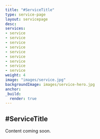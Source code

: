 ```yaml
---
title: "#ServiceTitle"
type: service-page
layout: servicepage
desc:
services:
- service
- service
- service
- service
- service
- service
- service
- service
- service
weight: 4
image: "images/service.jpg"
backgroundImage: images/service-hero.jpg
anchor:
_build:
  render: true
---
```


## #ServiceTitle

Content coming soon.
